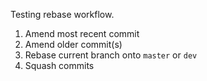 Testing rebase workflow.

1. Amend most recent commit
2. Amend older commit(s)
3. Rebase current branch onto `master` or `dev`
4. Squash commits
